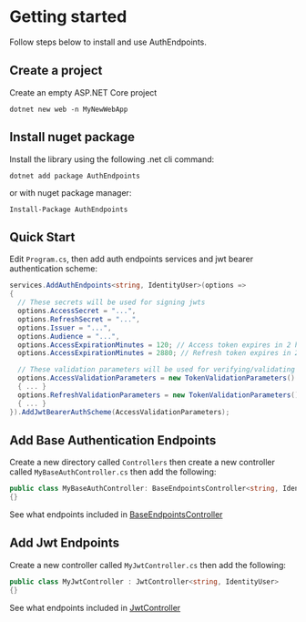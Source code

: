 # Getting started

Follow steps below to install and use AuthEndpoints.

## Create a project

Create an empty ASP.NET Core project

```
dotnet new web -n MyNewWebApp
```


## Install nuget package
Install the library using the following .net cli command:

```
dotnet add package AuthEndpoints
```

or with nuget package manager:

```
Install-Package AuthEndpoints
```


## Quick Start

Edit `Program.cs`, then add auth endpoints services and jwt bearer authentication scheme:

```cs
services.AddAuthEndpoints<string, IdentityUser>(options => 
{
  // These secrets will be used for signing jwts
  options.AccessSecret = "...",
  options.RefreshSecret = "...",
  options.Issuer = "...",
  options.Audience = "...",
  options.AccessExpirationMinutes = 120; // Access token expires in 2 hours
  options.AccessExpirationMinutes = 2880; // Refresh token expires in 2 days

  // These validation parameters will be used for verifying/validating jwts
  options.AccessValidationParameters = new TokenValidationParameters()
  { ... }
  options.RefreshValidationParameters = new TokenValidationParameters()
  { ... }
}).AddJwtBearerAuthScheme(AccessValidationParameters);
```

## Add Base Authentication Endpoints

Create a new directory called `Controllers` then create a new controller called `MyBaseAuthController.cs` then add the following:

```cs
public class MyBaseAuthController: BaseEndpointsController<string, IdentityUser>
{}
```

See what endpoints included in [BaseEndpointsController](base-endpoints.md)

## Add Jwt Endpoints

Create a new controller called `MyJwtController.cs` then add the following:

```cs
public class MyJwtController : JwtController<string, IdentityUser>
{}
```

See what endpoints included in [JwtController](jwt-endpoints.md)
